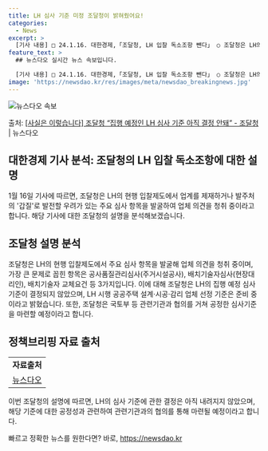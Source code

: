 ```yaml
---
title: LH 심사 기준 미정 조달청이 밝혀줬어요!
categories:
  - News
excerpt: >
  [기사 내용] □ 24.1.16. 대한경제,「조달청, LH 입찰 독소조항 뺀다」 ○ 조달청은 LH의 현행 입…
feature_text: >
  ## 뉴스다오 실시간 뉴스 속보입니다.

  [기사 내용] □ 24.1.16. 대한경제,「조달청, LH 입찰 독소조항 뺀다」 ○ 조달청은 LH의 현행 입…
image: 'https://newsdao.kr/res/images/meta/newsdao_breakingnews.jpg'
---
```


![뉴스다오 속보](https://newsdao.kr/res/images/meta/newsdao_breakingnews.jpg)

<p>출처: <a href="https://newsdao.kr/3020" rel="dofollow">[사실은 이렇습니다] 조달청 “집행 예정인 LH 심사 기준 아직 결정 안돼” - 조달청</a> | 뉴스다오</p>

<h2 data-ke-size="size26"><b>대한경제 기사 분석: 조달청의 LH 입찰 독소조항에 대한 설명</b></h2>

<p data-ke-size="size16">1월 16일 기사에 따르면, 조달청은 LH의 현행 입찰제도에서 업계를 제재하거나 발주처의 '갑질'로 발전할 우려가 있는 주요 심사 항목을 발굴하여 업체 의견을 청취 중이라고 합니다. 해당 기사에 대한 조달청의 설명을 분석해보겠습니다.</p>

<h2 data-ke-size="size24"><b>조달청 설명 분석</b></h2>

<p data-ke-size="size16">조달청은 LH의 현행 입찰제도에서 주요 심사 항목을 발굴해 업체 의견을 청취 중이며, 가장 큰 문제로 꼽힌 항목은 공사품질관리심사(주거시설공사), 배치기술자심사(현장대리인), 배치기술자 교체요건 등 3가지입니다. 이에 대해 조달청은 LH의 집행 예정 심사 기준이 결정되지 않았으며, LH 시행 공공주택 설계·시공·감리 업체 선정 기준은 준비 중이라고 밝혔습니다. 또한, 조달청은 국토부 등 관련기관과 협의를 거쳐 공정한 심사기준을 마련할 예정이라고 합니다.</p>

<h2 data-ke-size="size24"><b>정책브리핑 자료 출처</b></h2>

<table>
  <tbody>
    <tr>
      <td style="text-align: center; height: 17px;"><b>자료출처</b></td>
    </tr>
    <tr>
      <td style="text-align: center; height: 17px;"><a href="https://newsdao.kr/3020">뉴스다오</a></td>
    </tr>
  </tbody>
</table>

<p data-ke-size="size16">이번 조달청의 설명에 따르면, LH의 심사 기준에 관한 결정은 아직 내려지지 않았으며, 해당 기준에 대한 공정성과 관련하여 관련기관과의 협의를 통해 마련될 예정이라고 합니다.</p>
 

빠르고 정확한 뉴스를 원한다면? 바로, <a href="https://newsdao.kr" rel="dofollow">https://newsdao.kr</a>


    
